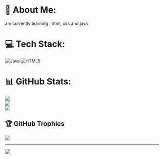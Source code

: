 # 💫 About Me:
am currently learning : html, css and java

# 💻 Tech Stack:
![Java](https://img.shields.io/badge/java-%23ED8B00.svg?style=for-the-badge&logo=openjdk&logoColor=white) ![HTML5](https://img.shields.io/badge/html5-%23E34F26.svg?style=for-the-badge&logo=html5&logoColor=white)
# 📊 GitHub Stats:
![](https://github-readme-stats.vercel.app/api?username=Da-IRS319&theme=codeSTACKr&hide_border=false&include_all_commits=true&count_private=true)<br/>
![](https://github-readme-streak-stats.herokuapp.com/?user=Da-IRS319&theme=codeSTACKr&hide_border=false)<br/>
![](https://github-readme-stats.vercel.app/api/top-langs/?username=Da-IRS319&theme=codeSTACKr&hide_border=false&include_all_commits=true&count_private=true&layout=compact)

## 🏆 GitHub Trophies
![](https://github-profile-trophy.vercel.app/?username=Da-IRS319&theme=codeSTACKr&no-frame=false&no-bg=false&margin-w=4)

---
[![](https://visitcount.itsvg.in/api?id=Da-IRS319&icon=6&color=7)](https://visitcount.itsvg.in)
